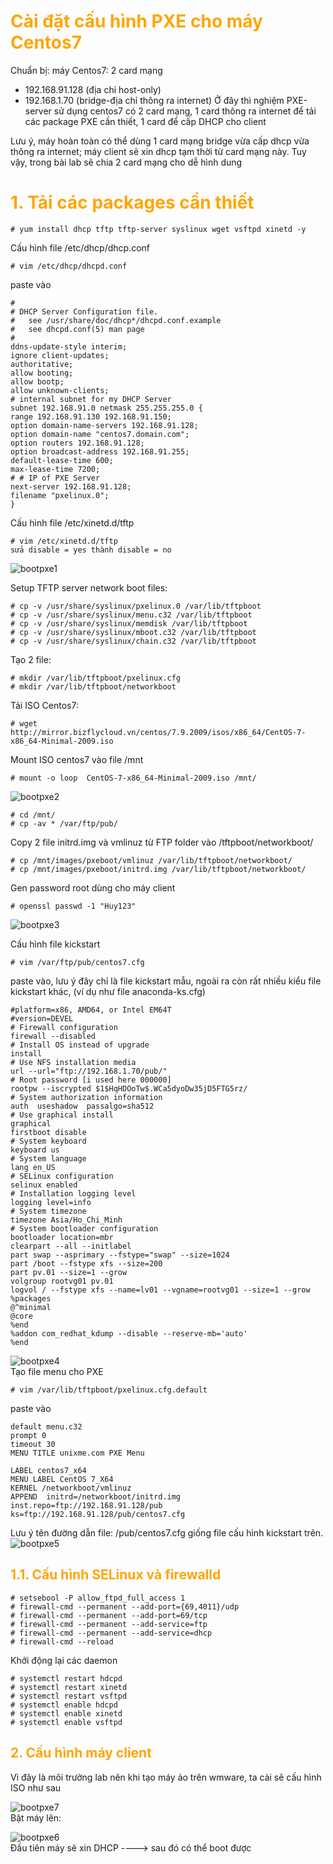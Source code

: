 <h1 style="color:orange">Cài đặt cấu hình PXE cho máy Centos7</h1>
Chuẩn bị: máy Centos7: 2 card mạng

- 192.168.91.128 (địa chỉ host-only)
- 192.168.1.70 (bridge-địa chỉ thông ra internet)
Ở đây thì nghiệm PXE-server sử dụng centos7 có 2 card mạng, 1 card thông ra internet để tải các package PXE cần thiết, 1 card để cấp DHCP cho client

Lưu ý, máy hoàn toàn có thể dùng 1 card mạng bridge vừa cấp dhcp vừa thông ra internet; máy client sẽ xin dhcp tạm thời từ card mạng này. Tuy vậy, trong bài lab sẽ chia 2 card mạng cho dễ hình dung
<h1 style="color:orange">1. Tải các packages cần thiết</h1>

    # yum install dhcp tftp tftp-server syslinux wget vsftpd xinetd -y
Cấu hình file /etc/dhcp/dhcp.conf

    # vim /etc/dhcp/dhcpd.conf
paste vào 

    #
    # DHCP Server Configuration file.
    #   see /usr/share/doc/dhcp*/dhcpd.conf.example
    #   see dhcpd.conf(5) man page
    #
    ddns-update-style interim;
    ignore client-updates;
    authoritative;
    allow booting;
    allow bootp;
    allow unknown-clients;
    # internal subnet for my DHCP Server
    subnet 192.168.91.0 netmask 255.255.255.0 {
    range 192.168.91.130 192.168.91.150;
    option domain-name-servers 192.168.91.128;
    option domain-name "centos7.domain.com";
    option routers 192.168.91.128;
    option broadcast-address 192.168.91.255;
    default-lease-time 600;
    max-lease-time 7200;
    # # IP of PXE Server
    next-server 192.168.91.128;
    filename "pxelinux.0";
    }
Cấu hình file /etc/xinetd.d/tftp

    # vim /etc/xinetd.d/tftp
    sửa disable = yes thành disable = no
![bootpxe1](../img/bootpxe1.png)<br>

Setup TFTP server network boot files:

    # cp -v /usr/share/syslinux/pxelinux.0 /var/lib/tftpboot
    # cp -v /usr/share/syslinux/menu.c32 /var/lib/tftpboot
    # cp -v /usr/share/syslinux/memdisk /var/lib/tftpboot
    # cp -v /usr/share/syslinux/mboot.c32 /var/lib/tftpboot
    # cp -v /usr/share/syslinux/chain.c32 /var/lib/tftpboot
Tạo 2 file:

    # mkdir /var/lib/tftpboot/pxelinux.cfg
    # mkdir /var/lib/tftpboot/networkboot
Tải ISO Centos7:

    # wget http://mirror.bizflycloud.vn/centos/7.9.2009/isos/x86_64/CentOS-7-x86_64-Minimal-2009.iso
Mount ISO centos7 vào file /mnt

    # mount -o loop  CentOS-7-x86_64-Minimal-2009.iso /mnt/
![bootpxe2](../img/bootpxe2.png)<br>

    # cd /mnt/
    # cp -av * /var/ftp/pub/
Copy 2 file initrd.img và vmlinuz từ FTP folder vào /tftpboot/networkboot/

    # cp /mnt/images/pxeboot/vmlinuz /var/lib/tftpboot/networkboot/
    # cp /mnt/images/pxeboot/initrd.img /var/lib/tftpboot/networkboot/
Gen password root dùng cho máy client

    # openssl passwd -1 "Huy123"
![bootpxe3](../img/bootpxe3.png)<br>

Cấu hình file kickstart

    # vim /var/ftp/pub/centos7.cfg
paste vào, lưu ý đây chỉ là file kickstart mẫu, ngoài ra còn rất nhiều kiểu file kickstart khác, (ví dụ như file anaconda-ks.cfg)

    #platform=x86, AMD64, or Intel EM64T
    #version=DEVEL
    # Firewall configuration
    firewall --disabled
    # Install OS instead of upgrade
    install
    # Use NFS installation media
    url --url="ftp://192.168.1.70/pub/"
    # Root password [i used here 000000]
    rootpw --iscrypted $1$HqHDOoTw$.WCa5dyoDw35jD5FTG5rz/
    # System authorization information
    auth  useshadow  passalgo=sha512
    # Use graphical install
    graphical
    firstboot disable
    # System keyboard
    keyboard us
    # System language
    lang en_US
    # SELinux configuration
    selinux enabled
    # Installation logging level
    logging level=info
    # System timezone
    timezone Asia/Ho_Chi_Minh
    # System bootloader configuration
    bootloader location=mbr
    clearpart --all --initlabel
    part swap --asprimary --fstype="swap" --size=1024
    part /boot --fstype xfs --size=200
    part pv.01 --size=1 --grow
    volgroup rootvg01 pv.01
    logvol / --fstype xfs --name=lv01 --vgname=rootvg01 --size=1 --grow
    %packages
    @^minimal
    @core
    %end
    %addon com_redhat_kdump --disable --reserve-mb='auto'
    %end

![bootpxe4](../img/bootpxe4.png)<br>
Tạo file menu cho PXE

    # vim /var/lib/tftpboot/pxelinux.cfg.default
paste vào 

    default menu.c32
    prompt 0
    timeout 30
    MENU TITLE unixme.com PXE Menu

    LABEL centos7_x64
    MENU LABEL CentOS 7_X64
    KERNEL /networkboot/vmlinuz
    APPEND  initrd=/networkboot/initrd.img  inst.repo=ftp://192.168.91.128/pub  ks=ftp://192.168.91.128/pub/centos7.cfg
Lưu ý tên đường dẫn file: /pub/centos7.cfg giống file cấu hình kickstart trên.
![bootpxe5](../img/bootpxe5.png)<br>
<h2 style="color:orange">1.1. Cấu hình SELinux và firewalld</h2>

    # setsebool -P allow_ftpd_full_access 1
    # firewall-cmd --permanent --add-port={69,4011}/udp
    # firewall-cmd --permanent --add-port=69/tcp
    # firewall-cmd --permanent --add-service=ftp
    # firewall-cmd --permanent --add-service=dhcp
    # firewall-cmd --reload
Khởi động lại các daemon

    # systemctl restart hdcpd
    # systemctl restart xinetd
    # systemctl restart vsftpd
    # systemctl enable hdcpd
    # systemctl enable xinetd
    # systemctl enable vsftpd
<h2 style="color:orange">2. Cấu hình máy client</h2>
Vì đây là môi trường lab nên khi tạo máy ảo trên wmware, ta cài sẽ cấu hình ISO như sau

![bootpxe7](../img/bootpxe7.png)<br>
Bật máy lên: 

![bootpxe6](../img/bootpxe6.png)<br>
Đầu tiên máy sẽ xin DHCP ----> sau đó có thể boot được